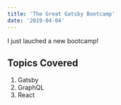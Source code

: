 ```yaml
---
title: 'The Great Gatsby Bootcamp'
date: '2019-04-04'
---
```


I just lauched a new bootcamp!

## Topics Covered

1. Gatsby
2. GraphQL
3. React
